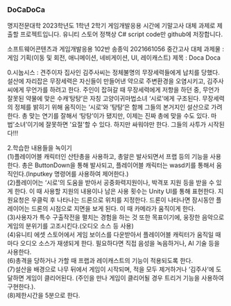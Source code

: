 <h3>DoCaDoCa</h3>
<p>명지전문대학 2023학년도 1학년 2학기 게임개발응용 시간에 기말고사 대체 과제로 제출할 프로젝트입니다.
유니티 스토어 정책상 C# script code만 github에 저장합니다.</p>

소프트웨어콘텐츠과 게임개발응용 102반 송종익 2021661056 
중간고사 대체 과제물 : 게임 기획(이동 및 회전, 애니메이션, 네비게이션, UI, 레이캐스트)
제목 : Doca Doca 
<p>0.시눕시스 : 견주이자 집사인 김주사씨는 정체불명의 무장세력들에게 납치를 당했다. 설산에 자리잡은 무장세력은 자신들이 만들어낸 약으로 주변환경을 오염시키고, 김주사씨에게 무언가를 하려고 한다. 주인이 잡혀갈 때 무장세력에게 저항을 하던 중, 무언가 잘못된 약물에 맞은 수캐‘탕탕’은 자칭 고양이귀마법소녀 ‘시로’에게 구조된다. 무장세력의 정체를 밝히기 위해 움직이는 ‘시로’와 ’탕탕’은 함께 그들의 본거지인 설산으로 가려 한다. 총 맞는 연기를 잘해서 ‘탕탕’이가 됐지만, 이제는 진짜 총에 맞을 수도 있다. 마법’소녀’이기에 잘못하면 '요절'할 수 있다. 하지만 싸워야만 한다. 그들의 사투가 시작된다!!!</p>
<p1.장르 및 유저체험 : FPS 장르로 한다. 나무 괴물들이 플레이어를 발견하면 네비게이션 기능을 통해 달려오도록 한다. 적을 처치하면 Game Manger가 스코어를 기록하고, 남은 적의 수를 감소시킨다. 
 나무 괴물들은 매우 빠른 속도의 불꽃공을 쏟아낸다.(일명 파이어볼트) 이 불꽃공은 피격 부위에 따라 1~3번 맞으면 사망한다. 실제 총격전이 벌어지는 잠입 및 구출 작전을 경험과 유사한 경험을 할 수 있게 한다.</p>
 <p>2.학습한 내용들을 녹이기<br>
(1)플레이어블 캐릭터인 산탄총을 사용하고, 총알은 발사되면서 프랩 등의 기능을 사용한다. 총은 ButtonDown을 통해 발사되고, 플레이어블 캐릭터는 wasd키를 통해서 움직인다.(Inputkey 명령어를 사용하여 제어한다.)<br>
(2)플레이어는 ‘시로’의 도움을 받아서 공중화력지원이나, 박격포 지원 등을 받을 수 있게 한다. 이 때 사용할 지원의 내용이나 남은 사용 횟수는 Unity UI를 통해 표현한다. 지원요청은 우클릭 후 나타나는 드론으로 위치를 지정한다. 드론이 나타나면 잠시동안 플레이어는 드론의 시점으로 지면을 보게 된다. 이 때 카메라가 움직이게 한다.<br>
(3)사용자가 특수 구출작전을 펼치는 경험을 하는 것 또한 목표이기에, 웅장한 음악으로 게임의 분위기를 고조시킨다.(오디오 소스 등 사용)<br>
(4)유니티 에셋 스토어에서 게임 보이스를 다운받아서 플레이어블 캐릭터가 움직일 때마다 오디오 소스가 재생되게 한다. 필요하다면 직접 음성을 녹음하거나, AI 기술 등을 사용한다.<br>
(6)총격을 당하거나 가할 때 프랩과 레이캐스트의 기능이 적용되도록 한다.<br>
(7)설산을 배경으로 나무 뒤에서 게임이 시작되며, 적을 모두 제거하거나 ‘김주사’에 도달하면 게임이 클리어된다. (주인을 만나 게임이 클리어될 경우 트리거 기능을 사용하여 구현한다.).<br>
(8)제한시간을 5분으로 한다.<br></p>


